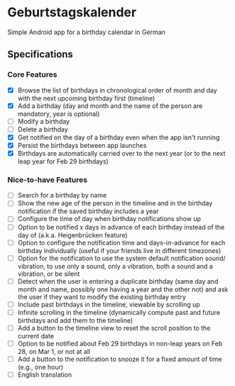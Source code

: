 # Geburtstagskalender
Simple Android app for a birthday calendar in German

## Specifications

### Core Features

- [x] Browse the list of birthdays in chronological order of month and day with the next upcoming birthday first (timeline)
- [x] Add a birthday (day and month and the name of the person are mandatory, year is optional)
- [ ] Modify a birthday
- [ ] Delete a birthday
- [x] Get notified on the day of a birthday even when the app isn't running
- [x] Persist the birthdays between app launches
- [x] Birthdays are automatically carried over to the next year (or to the next leap year for Feb 29 birthdays)

### Nice-to-have Features

- [ ] Search for a birthday by name
- [ ] Show the new age of the person in the timeline and in the birthday notification if the saved birthday includes a year
- [ ] Configure the time of day when birthday notifications show up
- [ ] Option to be notified x days in advance of each birthday instead of the day of (a.k.a. Heigenbrücken feature)
- [ ] Option to configure the notification time and days-in-advance for each birthday individually (useful if your friends live in different timezones)
- [ ] Option for the notification to use the system default notification sound/ vibration, to use only a sound, only a vibration, both a sound and a vibration, or be silent
- [ ] Detect when the user is entering a duplicate birthday (same day and month and name, possibly one having a year and the other not) and ask the user if they want to modify the existing birthday entry
- [ ] Include past birthdays in the timeline, viewable by scrolling up
- [ ] Infinite scrolling in the timeline (dynamically compute past and future birthdays and add them to the timeline)
- [ ] Add a button to the timeline view to reset the scroll position to the current date
- [ ] Option to be notified about Feb 29 birthdays in non-leap years on Feb 28, on Mar 1, or not at all
- [ ] Add a button to the notification to snooze it for a fixed amount of time (e.g., one hour)
- [ ] English translation 

